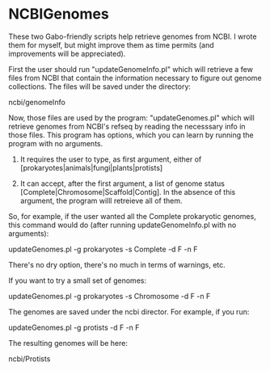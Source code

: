 # NCBIGenomes
These two Gabo-friendly scripts help retrieve genomes from NCBI. I wrote them for myself, but might improve them as time permits (and improvements will be appreciated).

First the user should run "updateGenomeInfo.pl" which will retrieve a few files from NCBI that contain the information necessary to figure out genome collections. The files will be saved under the directory:

ncbi/genomeInfo

Now, those files are used by the program: "updateGenomes.pl" which will retrieve genomes from NCBI's refseq by reading the necesssary info in those files. This program has options, which you can learn by running the program with no arguments.

1. It requires the user to type, as first argument, either of [prokaryotes|animals|fungi|plants|protists]

2. It can accept, after the first argument, a list of genome status [Complete|Chromosome|Scaffold|Contig]. In the absence of this argument, the program willl retreieve all of them.

So, for example, if the user wanted all the Complete prokaryotic genomes, this command would do (after running updateGenomeInfo.pl with no arguments):

updateGenomes.pl -g prokaryotes -s Complete -d F -n F

There's no dry option, there's no much in terms of warnings, etc.

If you want to try a small set of genomes:

updateGenomes.pl -g prokaryotes -s Chromosome -d F -n F

The genomes are saved under the ncbi director. For example, if you run:

updateGenomes.pl -g protists -d F -n F

The resulting genomes will be here:

ncbi/Protists
